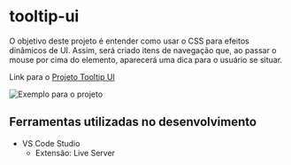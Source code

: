 # tooltip-ui
O objetivo deste projeto é entender como usar o CSS para efeitos dinâmicos de UI. Assim, será criado itens de navegação que, ao passar o mouse por cima do elemento, aparecerá uma dica para o usuário se situar.

Link para o [Projeto Tooltip UI](https://roadmap.sh/projects/tooltip-ui)

![Exemplo para o projeto](https://assets.roadmap.sh/guest/tooltip-zh8gm.png)

## Ferramentas utilizadas no desenvolvimento
- VS Code Studio
    - Extensão: Live Server
